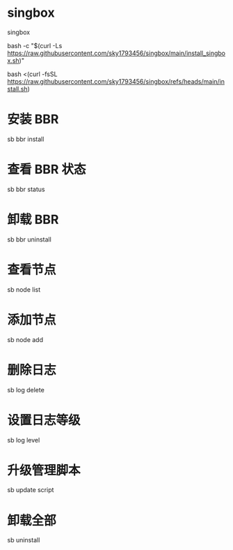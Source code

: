 # singbox
singbox






bash -c "$(curl -Ls https://raw.githubusercontent.com/sky1793456/singbox/main/install_singbox.sh)"




bash <(curl -fsSL https://raw.githubusercontent.com/sky1793456/singbox/refs/heads/main/install.sh)



# 安装 BBR
sb bbr install

# 查看 BBR 状态
sb bbr status

# 卸载 BBR
sb bbr uninstall

# 查看节点
sb node list

# 添加节点
sb node add

# 删除日志
sb log delete

# 设置日志等级
sb log level

# 升级管理脚本
sb update script

# 卸载全部
sb uninstall
